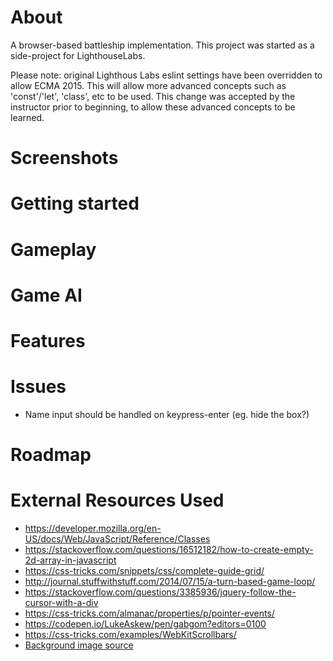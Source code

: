 # About
A browser-based battleship implementation. This project was started as a side-project for LighthouseLabs.

Please note: original Lighthous Labs eslint settings have been overridden to allow ECMA 2015. This will allow more advanced concepts such as 'const'/'let', 'class', etc to be used. This change was accepted by the instructor prior to beginning, to allow these advanced concepts to be learned.

# Screenshots

# Getting started

# Gameplay

# Game AI

# Features

# Issues
- Name input should be handled on keypress-enter (eg. hide the box?)

# Roadmap

# External Resources Used
- https://developer.mozilla.org/en-US/docs/Web/JavaScript/Reference/Classes
- https://stackoverflow.com/questions/16512182/how-to-create-empty-2d-array-in-javascript
- https://css-tricks.com/snippets/css/complete-guide-grid/
- http://journal.stuffwithstuff.com/2014/07/15/a-turn-based-game-loop/
- https://stackoverflow.com/questions/3385936/jquery-follow-the-cursor-with-a-div
- https://css-tricks.com/almanac/properties/p/pointer-events/
- https://codepen.io/LukeAskew/pen/gabgom?editors=0100
- https://css-tricks.com/examples/WebKitScrollbars/
- [Background image source](http://www.kcra.com/article/grandmother-contracts-flesh-eating-bacteria-from-myrtle-beach-ocean-water-family-claims/10395694)